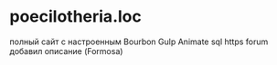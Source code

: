 # poecilotheria.loc

полный сайт с настроенным Bourbon Gulp Animate sql https forum 
добавил описание (Formosa)


